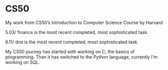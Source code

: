 # CS50
My work from CS50’s Introduction to Computer Science Course by Harvard

5.03/ finance is the most recent completed, most sophisticated task. 

6.11/ dna is the most recent completed, most sophisticated task.

My CS50 journey has started with working on C, the basics of programming.
Than it has switched to the Python language, currently I'm working on SQL.
